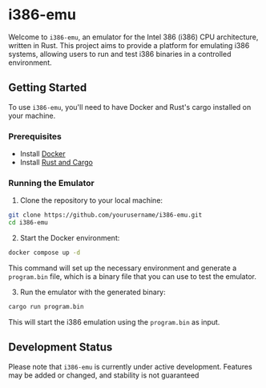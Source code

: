 # i386-emu

Welcome to `i386-emu`, an emulator for the Intel 386 (i386) CPU architecture, written in Rust. This project aims to provide a platform for emulating i386 systems, allowing users to run and test i386 binaries in a controlled environment.

## Getting Started

To use `i386-emu`, you'll need to have Docker and Rust's cargo installed on your machine.

### Prerequisites

- Install [Docker](https://www.docker.com/get-started)
- Install [Rust and Cargo](https://www.rust-lang.org/tools/install)

### Running the Emulator

1. Clone the repository to your local machine:

```bash
git clone https://github.com/yourusername/i386-emu.git
cd i386-emu
```

2. Start the Docker environment:

```bash
docker compose up -d
```

This command will set up the necessary environment and generate a `program.bin` file, which is a binary file that you can use to test the emulator.

3. Run the emulator with the generated binary:

```bash
cargo run program.bin
```

This will start the i386 emulation using the `program.bin` as input.

## Development Status

Please note that `i386-emu` is currently under active development. Features may be added or changed, and stability is not guaranteed
